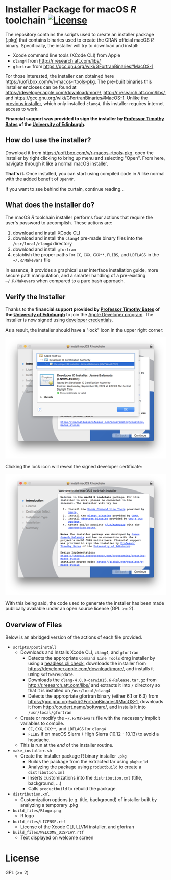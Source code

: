 
# Installer Package for macOS _R_ toolchain [![License](https://img.shields.io/badge/license-GPL%20%28%3E=%202%29-brightgreen.svg?style=flat)](http://www.gnu.org/licenses/gpl-2.0.html)

The repository contains the scripts used to create an installer package (.pkg)
that contains binaries used to create the CRAN official macOS _R_ binary. 
Specifically, the installer will try to download and install:

- Xcode command line tools (XCode CLI) from Apple
- `clang4` from <http://r.research.att.com/libs/>
- `gfortran` from <https://gcc.gnu.org/wiki/GFortranBinaries#MacOS-1>

For those interested, the installer can obtained
here <https://uofi.box.com/v/r-macos-rtools-pkg>. The pre-built binaries this
installer encloses can be found at <https://developer.apple.com/download/more/>,
<http://r.research.att.com/libs/>, and <https://gcc.gnu.org/wiki/GFortranBinaries#MacOS-1>. 
Unlike the [previous installer](https://github.com/coatless/r-macos-clang), 
which only installed `clang4`, this installer requires internet access
to work.

**Financial support was provided to sign the installer by 
[Professor Timothy Bates](http://www.ed.ac.uk/profile/timothy-bates) 
of the [University of Edinburgh](http://www.ed.ac.uk/).**

## How do I use the installer?

Download it from <https://uofi.box.com/v/r-macos-rtools-pkg>, 
open the installer by right clicking to bring up menu and 
selecting "Open". From here, navigate through it like a normal
 macOS installer.

**That's it.** Once installed, you can start using compiled code
in _R_ like normal with the added benefit of `OpenMP`.

If you want to see behind the curtain, continue reading...

## What does the installer do?

The macOS _R_ toolchain installer performs four actions that require
the user's password to accomplish. These actions are:

1. download and install XCode CLI
1. download and install the `clang4` pre-made binary 
   files into the `/usr/local/clang4` directory
1. download and install `gfortran`
1. establish the proper paths for `CC`, `CXX`, `CXX**`, `FLIBS`,
    and `LDFLAGS` in the  `~/.R/Makevars` file

In essence, it provides a graphical user interface installation guide,
more secure path manipulation, and a smarter handling of a pre-existing
`~/.R/Makevars` when compared to a pure bash approach.

## Verify the Installer

Thanks to the **financial support provided by [Professor Timothy Bates](http://www.ed.ac.uk/profile/timothy-bates) of
the [University of Edinburgh](http://www.ed.ac.uk/)** to join the [Apple Developer program](https://developer.apple.com/).
The installer is now signed using [developer credentials](https://developer.apple.com/library/content/documentation/IDEs/Conceptual/AppDistributionGuide/MaintainingCertificates/MaintainingCertificates.html).

As a result, the installer should have a "lock" icon in the upper right corner:

![Signed Installer Lock Icon](readme_img/lock_icon.png)

Clicking the lock icon will reveal the signed developer certificate:

![Signed Developer Certificate](readme_img/signed_certificate.png)

With this being said, the code used to generate the installer has been made publically available under an open source license (GPL >= 2). 

## Overview of Files

Below is an abridged version of the actions of each file provided.

- `scripts/postinstall`
   - Downloads and Installs Xcode CLI, `clang4`, and `gfortran`
      - Detects the appropriate `Command Line Tools` dmg installer
	    by using a [headless cli check](https://github.com/timsutton/osx-vm-templates/blob/ce8df8a7468faa7c5312444ece1b977c1b2f77a4/scripts/xcode-cli-tools.sh#L8-L14),
		downloads the installer from <https://developer.apple.com/download/more/>,
		and installs it using `softwareupdate`.
      - Downloads the `clang-4.0.0-darwin15.6-Release.tar.gz` from
       <http://r.research.att.com/libs/> and extracts it into `/` directory 
	    so that it is installed on `/usr/local/clang4`
      - Detects the appropriate gfortran binary (either 6.1 or 6.3) from
        <https://gcc.gnu.org/wiki/GFortranBinaries#MacOS-1>, 
		downloads it from <http://coudert.name/software/>, and
		installs it into `/usr/local/gfortran`
   - Create or modify the `~/.R/Makevars` file with the necessary implicit variables
     to compile.
	   - `CC`, `CXX`, `CXX**`, and `LDFLAGS` for `clang4`
	   - `FLIBS` if on macOS Sierra / High Sierra (10.12 - 10.13) to avoid
	     a headache.
   - This is run at the _end_ of the installer routine.
- `make_installer.sh`
   - Create the installer package R binary installer `.pkg`
      - Builds the package from the extracted tar using `pkgbuild` 
      - Analyzing the package using `productbuild` to create a `distribution.xml`   
	  - Inserts customizations into the `distribution.xml` (title, background, ...)
	  - Calls `productbuild` to rebuild the package.
- `distribution.xml`
   - Customization options (e.g. title, background) of installer built by analyzing a temporary .pkg
- `build_files/Rlogo.png`
   - R logo
- `build_files/LICENSE.rtf`
   - License of the Xcode CLI, LLVM installer, and gfortran
- `build_files/WELCOME_DISPLAY.rtf`
   - Text displayed on welcome screen

# License

GPL (>= 2) 
